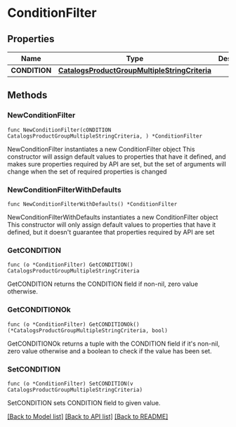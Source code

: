 # ConditionFilter

## Properties

Name | Type | Description | Notes
------------ | ------------- | ------------- | -------------
**CONDITION** | [**CatalogsProductGroupMultipleStringCriteria**](CatalogsProductGroupMultipleStringCriteria.md) |  | 

## Methods

### NewConditionFilter

`func NewConditionFilter(cONDITION CatalogsProductGroupMultipleStringCriteria, ) *ConditionFilter`

NewConditionFilter instantiates a new ConditionFilter object
This constructor will assign default values to properties that have it defined,
and makes sure properties required by API are set, but the set of arguments
will change when the set of required properties is changed

### NewConditionFilterWithDefaults

`func NewConditionFilterWithDefaults() *ConditionFilter`

NewConditionFilterWithDefaults instantiates a new ConditionFilter object
This constructor will only assign default values to properties that have it defined,
but it doesn't guarantee that properties required by API are set

### GetCONDITION

`func (o *ConditionFilter) GetCONDITION() CatalogsProductGroupMultipleStringCriteria`

GetCONDITION returns the CONDITION field if non-nil, zero value otherwise.

### GetCONDITIONOk

`func (o *ConditionFilter) GetCONDITIONOk() (*CatalogsProductGroupMultipleStringCriteria, bool)`

GetCONDITIONOk returns a tuple with the CONDITION field if it's non-nil, zero value otherwise
and a boolean to check if the value has been set.

### SetCONDITION

`func (o *ConditionFilter) SetCONDITION(v CatalogsProductGroupMultipleStringCriteria)`

SetCONDITION sets CONDITION field to given value.



[[Back to Model list]](../README.md#documentation-for-models) [[Back to API list]](../README.md#documentation-for-api-endpoints) [[Back to README]](../README.md)


